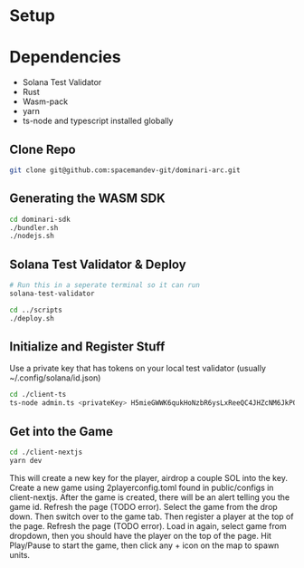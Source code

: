 # Setup


# Dependencies
- Solana Test Validator
- Rust
- Wasm-pack
- yarn
- ts-node and typescript installed globally

## Clone Repo
```sh
git clone git@github.com:spacemandev-git/dominari-arc.git
```

## Generating the WASM SDK

```sh
cd dominari-sdk
./bundler.sh
./nodejs.sh
```

## Solana Test Validator & Deploy
```sh
# Run this in a seperate terminal so it can run
solana-test-validator
```

```sh 
cd ../scripts
./deploy.sh
```


## Initialize and Register Stuff
Use a private key that has tokens on your local test validator (usually ~/.config/solana/id.json)

```sh
cd ./client-ts
ts-node admin.ts <privateKey> H5mieGWWK6qukHoNzbR6ysLxReeQC4JHZcNM6JkPQnm3 3YdayPtujByJ1g1DWEUh7vpg78gZL49FWyD5rDGyof9T
```

## Get into the Game
```sh
cd ./client-nextjs
yarn dev
```

This will create a new key for the player, airdrop a couple SOL into the key. 
Create a new game using 2playerconfig.toml found in public/configs in client-nextjs. 
After the game is created, there will be an alert telling you the game id. Refresh the page (TODO error).
Select the game from the drop down. Then switch over to the game tab. Then register a player at the top of the page. Refresh the page (TODO error). Load in again, select game from dropdown, then you should have the player on the top of the page. Hit Play/Pause to start the game, then click any + icon on the map to spawn units.